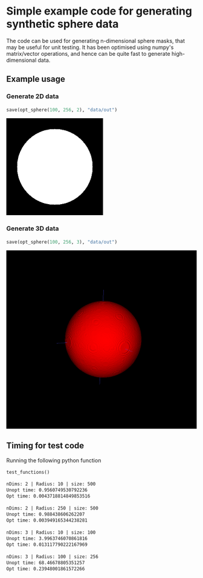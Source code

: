 # Simple example code for generating synthetic sphere data

The code can be used for generating n-dimensional sphere masks, that may be useful for unit testing.
It has been optimised using numpy's matrix/vector operations, and hence can be quite fast to generate high-dimensional data.

## Example usage

### Generate 2D data

```python
save(opt_sphere(100, 256, 2), "data/out")
```
![data/out.png](data/out.png)


### Generate 3D data

```python
save(opt_sphere(100, 256, 3), "data/out")

```
![data/snapshot.png](data/out_nii_snapshot.png)

## Timing for test code
Running the following python function
```python
test_functions()
```


```
nDims: 2 | Radius: 10 | size: 500
Unopt time: 0.9560749530792236
Opt time: 0.0043718814849853516

nDims: 2 | Radius: 250 | size: 500
Unopt time: 0.988438606262207
Opt time: 0.003949165344238281

nDims: 3 | Radius: 10 | size: 100
Unopt time: 3.9963746070861816
Opt time: 0.013117790222167969

nDims: 3 | Radius: 100 | size: 256
Unopt time: 68.46678805351257
Opt time: 0.23948001861572266

```
